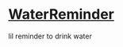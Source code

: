 # [WaterReminder](https://github.com/Oqkrin/WaterReminder/files/10232299/WaterReminder.zip)

lil reminder to drink water
